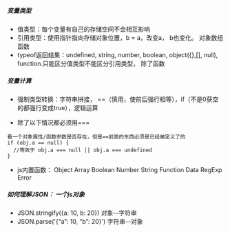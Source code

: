 ##### 变量类型
- 值类型：每个变量有自己的存储空间不会相互影响
- 引用类型：使用指针指向存储对象位置，b = a，改变a， b也变化。 对象数组函数
- typeof返回结果：undefined, string, number, boolean, object({},[], null), function.只能区分值类型不能区分引用类型， 除了函数

##### 变量计算
- 强制类型转换：字符串拼接， ==（慎用，使前后强行相等），if（不是0获空的都强行变成true），逻辑运算

- 除了以下情况都必须用===

```
看一个对象属性/函数参数是否存在，但是==前面的东西必须是已经被定义了的
if (obj.a == null) {
  //等效于 obj.a === null || obj.a === undefined
}
```
- js内置函数：
  Object Array Boolean Number String Function Data RegExp Error

##### 如何理解JSON： 一个js对象
- JSON.stringify({a: 10, b: 20})  对象--字符串
- JSON.parse('{“a”: 10, “b”: 20}')  字符串--对象
